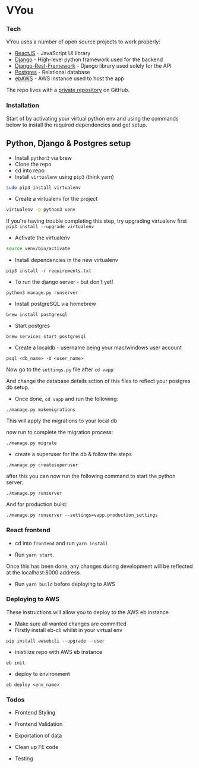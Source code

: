 # VYou

### Tech

VYou uses a number of open source projects to work properly:

* [ReactJS] - JavaScript UI library
* [Django] - High-level python framework used for the backend
* [Django-Rest-Framework] - Django library used solely for the API
* [Postgres] - Relational database
* [ebAWS] - AWS instance used to host the app

The repo lives with a [private repository][vyou]
on GitHub.

### Installation

Start of by activating your virtual python env and using the commands below to install the required dependencies and get setup.

## Python, Django & Postgres setup

* Install `python3` via brew
* Clone the repo
* cd into repo
* Install `virtualenv` using `pip3` (think yarn)

```sh
sudo pip3 install virtualenv
```

* Create a virtualenv for the project

```sh
virtualenv -p python3 venv
```

If you're having trouble completing this step, try upgrading virtualenv first `pip3 install --upgrade virtualenv`

* Activate the virtualenv

```sh
source venv/bin/activate
```

* Install dependencies in the new virtualenv

```
pip3 install -r requirements.txt
```

* To run the django server - but don't yet!

```
python3 manage.py runserver
```

* Install postgreSQL via homebrew

```
brew install postgresql
```

* Start postgres
```
brew services start postgresql
```

* Create a localdb - username being your mac/windows user account
```
psql <db_name> -U <user_name>
```

Now go to the `settings.py` file after `cd vapp`:

And change the database details sction of this files to reflect your postgres db setup.

* Once done, `cd vapp` and run the following:
```
./manage.py makemigrations
```

This will apply the migrations to your local db

now run to complete the migration process:
```
./manage.py migrate
```
 * create a superuser for the db & follow the steps
```
./manage.py createsuperuser
```

after this you can now run the following command to start the python server:
```
./manage.py runserver
```

And for production build:
```
./manage.py runserver --settings=vapp.production_settings
```

### React frontend

* cd into `frontend` and run `yarn install`

* Run `yarn start`. 

Once this has been done, any changes during development will be reflected at the localhost:8000 address.

* Run `yarn build` before deploying to AWS

### Deploying to AWS
These instructions will allow you to deploy to the AWS eb instance

* Make sure all wanted changes are committed
* Firstly install eb-cli whilst in your virtual env
```
pip install awsebcli --upgrade --user
```
* inistilize repo with AWS eb instance
```
eb init
```

* deploy to environment
```
eb deploy <env_name>
```
### Todos

 - Frontend Styling
 - Frontend Validation
 - Exportation of data
 - Clean up FE code
 - Testing


   [vyou]: <https://github.com/AxSch/Vyou>
   [ReactJS]: <https://reactjs.org/>
   [ebAWS]: <https://aws.amazon.com/elasticbeanstalk/>
   [Postgres]: <https://www.postgresql.org/>
   [Django-Rest-Framework]: <https://www.django-rest-framework.org/>
   [Django]: <https://www.djangoproject.com/>

